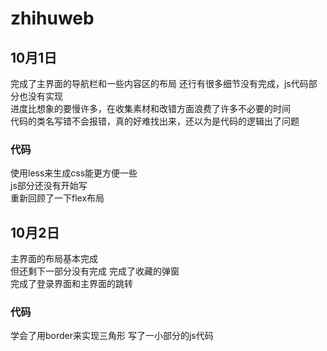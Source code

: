 # zhihuweb
## 10月1日
完成了主界面的导航栏和一些内容区的布局
还行有很多细节没有完成，js代码部分也没有实现  
进度比想象的要慢许多，在收集素材和改错方面浪费了许多不必要的时间  
代码的类名写错不会报错，真的好难找出来，还以为是代码的逻辑出了问题  
### 代码
使用less来生成css能更方便一些  
js部分还没有开始写  
重新回顾了一下flex布局
## 10月2日
主界面的布局基本完成  
但还剩下一部分没有完成 
完成了收藏的弹窗  
完成了登录界面和主界面的跳转  

### 代码
学会了用border来实现三角形
写了一小部分的js代码


